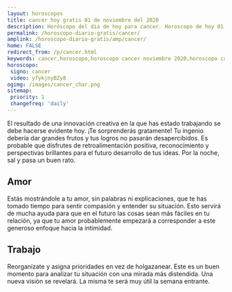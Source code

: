 ```yaml
---
layout: horoscopos
title: cancer hoy gratis 01 de noviembre del 2020 
description: Horóscopo del dia de hoy para cancer. Horoscopo de hoy 01 de noviembre del 2020. Las predicciones de amor, trabajo, vida personal gratis.
permalink: /horoscopo-diario-gratis/cancer/
amplink: /horoscopo-diario-gratis/amp/cancer/
home: FALSE
redirect_from: /p/cancer.html
keywords: cancer,horoscopo,horoscopo cancer noviembre 2020,horoscopo cancer hoy,tarot cancer noviembre 2020,horoscopo cancer,tarot cancer hoy,horoscopo de hoy,horoscopo diario,tarot del amor,horoscopo de hoy cancer,horoscopo diario del tarot, Horoscopo de hoy cancer 01 de noviembre del 2020,horóscopo del día,signos zodiacales 2020, el horoscopo de hoy
horoscopo:
 signo: cancer
 video: yfykjnyBZy8
ogimg: /images/cancer_char.png
sitemap:
 priority: 1
 changefreq: 'daily'
---
```



El resultado de una innovación creativa en la que has estado trabajando se debe hacerse evidente hoy. ¡Te sorprenderás gratamente! Tu ingenio debería dar grandes frutos y tus logros no pasarán desapercibidos. Es probable que disfrutes de retroalimentación positiva, reconocimiento y perspectivas brillantes para el futuro desarrollo de tus ideas. Por la noche, sal y pasa un buen rato.

## Amor

Estás mostrándole a tu amor, sin palabras ni explicaciones, que te has tomado tiempo para sentir compasión y entender su situación. Esto servirá de mucha ayuda para que en el futuro las cosas sean más fáciles en tu relación, ya que tu amor probablemente empezará a corresponder a este generoso enfoque hacia la intimidad.

## Trabajo

Reorganízate y asigna prioridades en vez de holgazanear. Este es un buen momento para analizar tu situación con una mirada más distendida. Una nueva visión se revelará. La misma te será muy útil la semana entrante.